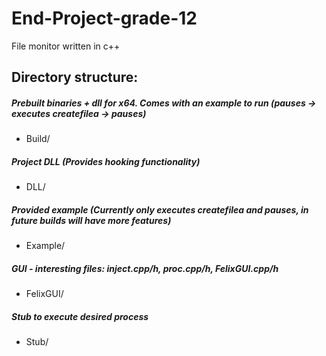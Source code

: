 # End-Project-grade-12
File monitor written in c++

## Directory structure:

##### Prebuilt binaries + dll for x64. Comes with an example to run (pauses -> executes createfilea -> pauses) 
- Build/ 
##### Project DLL (Provides hooking functionality) 
- DLL/
##### Provided example (Currently only executes createfilea and pauses, in future builds will have more features)
- Example/
##### GUI - interesting files: inject.cpp/h, proc.cpp/h, FelixGUI.cpp/h
- FelixGUI/
##### Stub to execute desired process
- Stub/

